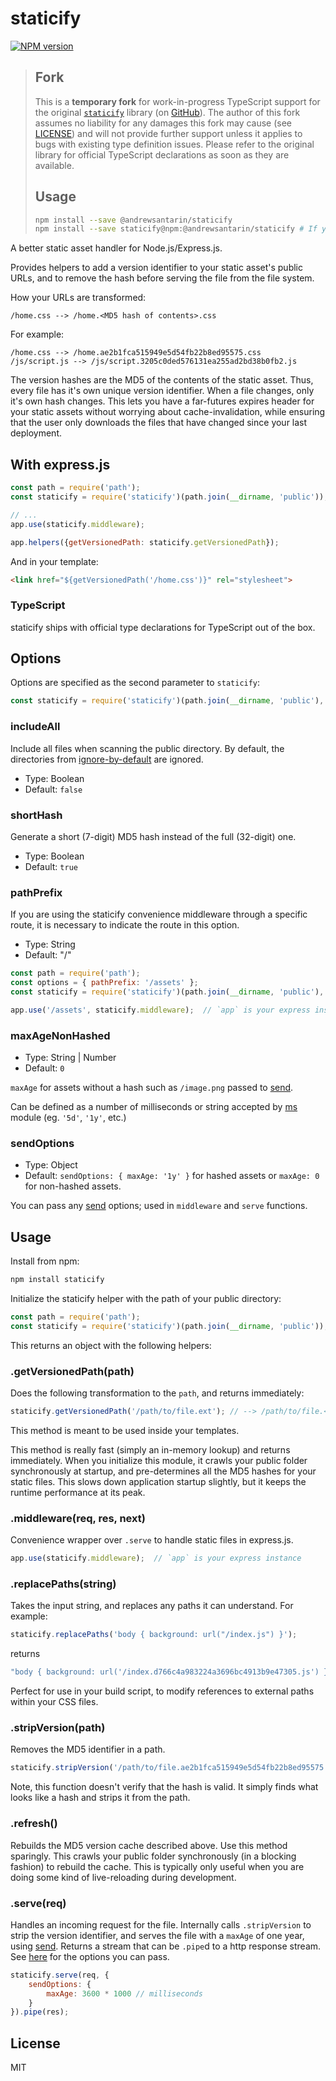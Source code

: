 # staticify

[![NPM version](https://img.shields.io/npm/v/@andrewsantarin/staticify.svg)](https://www.npmjs.com/package/@andrewsantarin/staticify)

> ## Fork
>
> This is a **temporary fork** for work-in-progress TypeScript support for the original [`staticify`](https://www.npmjs.com/package/staticify) library (on [GitHub](https://github.com/andrewsantarin/staticify/tree/feature/typescript-support-wip-npm)). The author of this fork assumes no liability for any damages this fork may cause (see [LICENSE](https://github.com/andrewsantarin/staticify/blob/feature/typescript-support-wip-npm/LICENSE)) and will not provide further support unless it applies to bugs with existing type definition issues. Please refer to the original library for official TypeScript declarations as soon as they are available.
>
> ## Usage
>
> ```sh
> npm install --save @andrewsantarin/staticify
> npm install --save staticify@npm:@andrewsantarin/staticify # If you'd rather use the original name, but point to this library
> ```

A better static asset handler for Node.js/Express.js.

Provides helpers to add a version identifier to your static asset's public URLs, and to remove the hash before serving the file from the file system.

How your URLs are transformed:

```
/home.css --> /home.<MD5 hash of contents>.css
```

For example:

```
/home.css --> /home.ae2b1fca515949e5d54fb22b8ed95575.css
/js/script.js --> /js/script.3205c0ded576131ea255ad2bd38b0fb2.js
```

The version hashes are the MD5 of the contents of the static asset. Thus, every file has it's own unique version identifier. When a file changes, only it's own hash changes. This lets you have a far-futures expires header for your static assets without worrying about cache-invalidation, while ensuring that the user only downloads the files that have changed since your last deployment.

## With express.js

```js
const path = require('path');
const staticify = require('staticify')(path.join(__dirname, 'public'));

// ...
app.use(staticify.middleware);

app.helpers({getVersionedPath: staticify.getVersionedPath});
```

And in your template:

```html
<link href="${getVersionedPath('/home.css')}" rel="stylesheet">
```

### TypeScript

staticify ships with official type declarations for TypeScript out of the box.

## Options

Options are specified as the second parameter to `staticify`:

```js
const staticify = require('staticify')(path.join(__dirname, 'public'), options);
```

### includeAll

Include all files when scanning the public directory. By default, the directories from [ignore-by-default](https://github.com/novemberborn/ignore-by-default/blob/master/index.js) are ignored.

* Type: Boolean
* Default: `false`

### shortHash

Generate a short (7-digit) MD5 hash instead of the full (32-digit) one.

* Type: Boolean
* Default: `true`

### pathPrefix

If you are using the staticify convenience middleware through a specific route, it is necessary to indicate the route in this option.

* Type: String
* Default: "/"

```js
const path = require('path');
const options = { pathPrefix: '/assets' };
const staticify = require('staticify')(path.join(__dirname, 'public'), options);

app.use('/assets', staticify.middleware);  // `app` is your express instance
```

### maxAgeNonHashed

* Type: String | Number
* Default: `0`

`maxAge` for assets without a hash such as `/image.png` passed to [send](https://github.com/pillarjs/send).

Can be defined as a number of milliseconds or string accepted by [ms](https://www.npmjs.org/package/ms#readme) module (eg. `'5d'`, `'1y'`, etc.)

### sendOptions

* Type: Object
* Default: `sendOptions: { maxAge: '1y' }` for hashed assets or `maxAge: 0` for non-hashed assets.

You can pass any [send](https://github.com/pillarjs/send) options; used in `middleware` and `serve` functions.

## Usage

Install from npm:

```sh
npm install staticify
```

Initialize the staticify helper with the path of your public directory:

```js
const path = require('path');
const staticify = require('staticify')(path.join(__dirname, 'public'));
```

This returns an object with the following helpers:

### .getVersionedPath(path)

Does the following transformation to the `path`, and returns immediately:

```js
staticify.getVersionedPath('/path/to/file.ext'); // --> /path/to/file.<MD5 of the contents of file.ext>.ext
```

This method is meant to be used inside your templates.

This method is really fast (simply an in-memory lookup) and returns immediately. When you initialize this module, it crawls your public folder synchronously at startup, and pre-determines all the MD5 hashes for your static files. This slows down application startup slightly, but it keeps the runtime performance at its peak.

### .middleware(req, res, next)

Convenience wrapper over `.serve` to handle static files in express.js.

```js
app.use(staticify.middleware);  // `app` is your express instance
```

### .replacePaths(string)

Takes the input string, and replaces any paths it can understand. For example:

```js
staticify.replacePaths('body { background: url("/index.js") }');
```

returns

```js
"body { background: url('/index.d766c4a983224a3696bc4913b9e47305.js') }"
```

Perfect for use in your build script, to modify references to external paths within your CSS files.

### .stripVersion(path)

Removes the MD5 identifier in a path.

```js
staticify.stripVersion('/path/to/file.ae2b1fca515949e5d54fb22b8ed95575.ext'); // --> /path/to/file.ext
```

Note, this function doesn't verify that the hash is valid. It simply finds what looks like a hash and strips it from the path.

### .refresh()

Rebuilds the MD5 version cache described above. Use this method sparingly. This crawls your public folder synchronously (in a blocking fashion) to rebuild the cache. This is typically only useful when you are doing some kind of live-reloading during development.

### .serve(req)

Handles an incoming request for the file. Internally calls `.stripVersion` to strip the version identifier, and serves the file with a `maxAge` of one year, using [send](https://github.com/pillarjs/send). Returns a stream that can be `.pipe`d to a http response stream. See [here](https://github.com/pillarjs/send#options) for the options you can pass.

```js
staticify.serve(req, {
    sendOptions: {
        maxAge: 3600 * 1000 // milliseconds
    }
}).pipe(res);
```

## License

MIT
